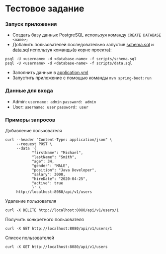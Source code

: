 # Тестовое задание

### Запуск приложения
- Создать базу данных PostgreSQL используя команду `CREATE DATABASE <name>;`
- Добавить пользователей последовательно запустив [schema.sql](scripts/schema.sql) и [data.sql](scripts/data.sql) используя
команды(в корне проекта): 
```shell script
psql -U <username> -d <database-name> -f scripts/schema.sql
psql -U <username> -d <database-name> -f scripts/data.sql
```
- Заполнить данные в [application.yml](src/main/resources/application.yml)
- Запустить приложение с помощью команды `mvn spring-boot:run`

### Данные для входа
- Admin: `username: admin` `password: admin`
- User: `username: user` `password: user`

### Примеры запросов

Добавление пользователя

```shell script
curl --header "Content-Type: application/json" \
     --request POST \
     --data '{
            "firstName": "Michael",
            "lastName": "Smith",
            "age": 34,
            "gender": "MALE",
            "position": "Java Developer",
            "salary": 3000,
            "hireDate": "2020-04-25",
            "active": true
            }' \
     http://localhost:8080/api/v1/users
```

Удаление пользователя
```shell script
curl -X DELETE http://localhost:8080/api/v1/users/1
```

Получить конкретного пользователя
```shell script
curl -X GET http://localhost:8080/api/v1/users/1
```

Список пользователей
```shell script
curl -X GET http://localhost:8080/api/v1/users
```
